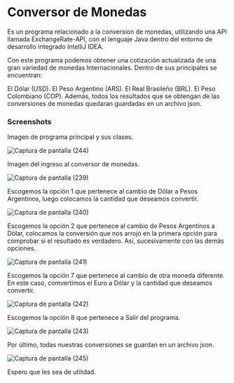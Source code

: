 # Conversor de Monedas
Es un programa relacionado a la conversion de monedas, utilizando una API llamada ExchangeRate-API, con el lenguaje Java dentro del entorno de desarrollo integrado IntelliJ IDEA.

Con este programa podemos obtener una cotización actualizada de una gran variedad de monedas Internacionales. Dentro de sus principales se encuentran:

El Dólar (USD).
El Peso Argentino (ARS).
El Real Brasileño (BRL).
El Peso Colombiano (COP).
Además, todos los resultados que se obtengan de las conversiones de monedas quedaran guardadas en un archivo json.

### Screenshots
Imagen de programa principal y sus clases.

![Captura de pantalla (244)](https://github.com/user-attachments/assets/a8a1346a-2e39-43b7-b959-4049ab3537b9)


<p>
Imagen del ingreso al conversor de monedas.
</p>

![Captura de pantalla (239)](https://github.com/user-attachments/assets/e15e0d2e-2204-4443-97a4-6214ff7afcaf)



<p>
Escogemos la opción 1 que pertenece al cambio de Dólar a Pesos Argentinos, luego colocamos la cantidad que deseamos convertir.
</p>

![Captura de pantalla (240)](https://github.com/user-attachments/assets/bb481ea9-6b26-4bbc-9b24-3ba647d6ff66)


<p>
Escogemos la opción 2 que pertenece al cambio de Pesos Argentinos a Dólar, colocamos la conversión que nos arrojó en la primera opción para comprobar si el resultado es verdadero. Así, sucesivamente con las demás opciones.
</p>


![Captura de pantalla (241)](https://github.com/user-attachments/assets/60abb933-e508-47bb-8c20-b002f2d91a79)

<p>
Escogemos la opción 7 que pertenece al cambio de otra moneda diferente. En este caso, comvertimos el Euro a Dólar y la cantidad que deseamos convertir.
</p>


![Captura de pantalla (242)](https://github.com/user-attachments/assets/d19f0448-c889-4af3-b2cf-fabe80a9b387)

<p>
Escogemos la opción 8 que pertenece a Salir del programa.
</p>

![Captura de pantalla (243)](https://github.com/user-attachments/assets/83f5b9fb-4704-4898-b443-dc81f5671e64)

<p>
Por último, todas nuestras conversiones se guardan en un archivo json.
</p>

![Captura de pantalla (245)](https://github.com/user-attachments/assets/5e829b1d-b84a-4aad-a775-97155b85a962)


Espero que les sea de utilidad.
